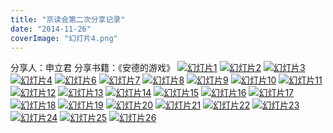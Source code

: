 ```yaml
---
title: "京读会第二次分享记录"
date: "2014-11-26"
coverImage: "幻灯片4.png"
---
```


分享人：申立君 分享书籍：《安德的游戏》 [![幻灯片1](/wp-content/uploads/2014/11/幻灯片1-1024x682.png)](/wp-content/uploads/2014/11/幻灯片1.png) [![幻灯片2](/wp-content/uploads/2014/11/幻灯片2-1024x682.png)](/wp-content/uploads/2014/11/幻灯片2.png) [![幻灯片3](/wp-content/uploads/2014/11/幻灯片3-1024x682.png)](/wp-content/uploads/2014/11/幻灯片3.png)  [![幻灯片4](/wp-content/uploads/2014/11/幻灯片4-1024x682.png)](/wp-content/uploads/2014/11/幻灯片4.png) [![幻灯片6](/wp-content/uploads/2014/11/幻灯片6-1024x682.png)](/wp-content/uploads/2014/11/幻灯片6.png) [![幻灯片7](/wp-content/uploads/2014/11/幻灯片7-1024x682.png)](/wp-content/uploads/2014/11/幻灯片7.png) [![幻灯片8](/wp-content/uploads/2014/11/幻灯片8-1024x682.png)](/wp-content/uploads/2014/11/幻灯片8.png) [![幻灯片9](/wp-content/uploads/2014/11/幻灯片9-1024x682.png)](/wp-content/uploads/2014/11/幻灯片9.png) [![幻灯片10](/wp-content/uploads/2014/11/幻灯片10-1024x682.png)](/wp-content/uploads/2014/11/幻灯片10.png) [![幻灯片11](/wp-content/uploads/2014/11/幻灯片11-1024x682.png)](/wp-content/uploads/2014/11/幻灯片11.png) [![幻灯片12](/wp-content/uploads/2014/11/幻灯片12-1024x682.png)](/wp-content/uploads/2014/11/幻灯片12.png) [![幻灯片13](/wp-content/uploads/2014/11/幻灯片13-1024x682.png)](/wp-content/uploads/2014/11/幻灯片13.png) [![幻灯片14](/wp-content/uploads/2014/11/幻灯片14-1024x682.png)](/wp-content/uploads/2014/11/幻灯片14.png) [![幻灯片15](/wp-content/uploads/2014/11/幻灯片15-1024x682.png)](/wp-content/uploads/2014/11/幻灯片15.png) [![幻灯片16](/wp-content/uploads/2014/11/幻灯片16-1024x682.png)](/wp-content/uploads/2014/11/幻灯片16.png) [![幻灯片17](/wp-content/uploads/2014/11/幻灯片17-1024x682.png)](/wp-content/uploads/2014/11/幻灯片17.png) [![幻灯片18](/wp-content/uploads/2014/11/幻灯片18-1024x682.png)](/wp-content/uploads/2014/11/幻灯片18.png) [![幻灯片19](/wp-content/uploads/2014/11/幻灯片19-1024x682.png)](/wp-content/uploads/2014/11/幻灯片19.png) [![幻灯片20](/wp-content/uploads/2014/11/幻灯片20-1024x682.png)](/wp-content/uploads/2014/11/幻灯片20.png) [![幻灯片21](/wp-content/uploads/2014/11/幻灯片21-1024x682.png)](/wp-content/uploads/2014/11/幻灯片21.png) [![幻灯片22](/wp-content/uploads/2014/11/幻灯片22-1024x682.png)](/wp-content/uploads/2014/11/幻灯片22.png) [![幻灯片23](/wp-content/uploads/2014/11/幻灯片23-1024x682.png)](/wp-content/uploads/2014/11/幻灯片23.png) [![幻灯片24](/wp-content/uploads/2014/11/幻灯片24-1024x682.png)](/wp-content/uploads/2014/11/幻灯片24.png) [![幻灯片25](/wp-content/uploads/2014/11/幻灯片25-1024x682.png)](/wp-content/uploads/2014/11/幻灯片25.png) [![幻灯片26](/wp-content/uploads/2014/11/幻灯片26-1024x682.png)](/wp-content/uploads/2014/11/幻灯片26.png)
